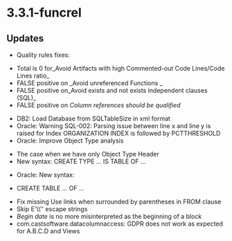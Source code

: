 # 3.3.1-funcrel

## Updates

- Quality rules fixes:

*   Total is 0 for_Avoid Artifacts with high Commented-out Code Lines/Code Lines ratio_
*   FALSE positive on _Avoid unreferenced Functions _
*   FALSE positive on_Avoid exists and not exists independent clauses (SQL)_
*   FALSE positive on _Column references should be qualified_
- DB2: Load Database from SQLTableSize in xml format
- Oracle: Warning SQL-002: Parsing issue between line x and line y is raised for Index ORGANIZATION INDEX is followed by PCTTHRESHOLD
- Oracle: Improve Object Type analysis

*   The case when we have only Object Type Header
*   New syntax: CREATE TYPE ... IS TABLE OF ...
- Oracle: New syntax:

*   CREATE TABLE ... OF ...
- Fix missing Use links when surrounded by parentheses in FROM clause
- Skip E'\\\\'' escape strings
- _Begin date_ is no more misinterpreted as the beginning of a block
- com.castsoftware.datacolumnaccess: GDPR does not work as expected for A.B.C.D and Views

